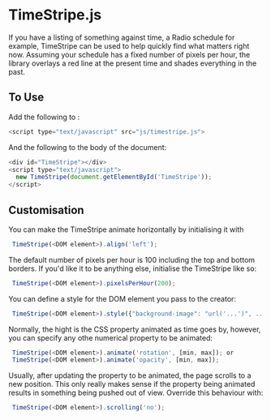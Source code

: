 # TimeStripe.js
If you have a listing of something against time, a Radio schedule for example,
TimeStripe can be used to help quickly find what matters right now. Assuming
your schedule has a fixed number of pixels per hour, the library overlays a red
line at the present time and shades everything in the past.

## To Use
Add the following to <head>:
```javascript
<script type="text/javascript" src="js/timestripe.js">
```

And the following to the body of the document:
```javascript
<div id="TimeStripe"></div>
<script type="text/javascript">
  new TimeStripe(document.getElementById('TimeStripe'));
</script>
```

## Customisation
You can make the TimeStripe animate horizontally by initialising it with
```javascript
 TimeStripe(<DOM element>).align('left');
```

The default number of pixels per hour is 100 including the top and bottom borders.
If you'd like it to be anything else, initialise the TimeStripe like so:
```javascript
 TimeStripe(<DOM element>).pixelsPerHour(200);
```

You can define a style for the DOM element you pass to the creator:
```javascript
 TimeStripe(<DOM element>).style({"background-image": "url('...')", ...);
```

Normally, the hight is the CSS property animated as time goes by, however,
you can specify any othe numerical property to be animated:
```javascript
 TimeStripe(<DOM element>).animate('rotation', [min, max]); or
 TimeStripe(<DOM element>).animate('opacity', [min, max]);
```

Usually, after updating the property to be animated, the page scrolls to a new
position. This only really makes sense if the property being animated results
in something being pushed out of view. Override this behaviour with:
```javascript
 TimeStripe(<DOM element>).scrolling('no');
```
